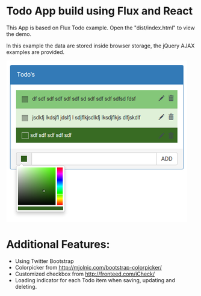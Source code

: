 # Todo App build using Flux and React
This App is based on Flux Todo example. Open the "dist/index.html" to view the demo.

In this example the data are stored inside browser storage, the jQuery AJAX examples are provided.

![Alt text](/dist/images/Flux-React-Todo-App-Example.png?raw=true)

# Additional Features:
- Using Twitter Bootstrap
- Colorpicker from http://mjolnic.com/bootstrap-colorpicker/
- Customized checkbox from http://fronteed.com/iCheck/
- Loading indicator for each Todo item when saving, updating and deleting.